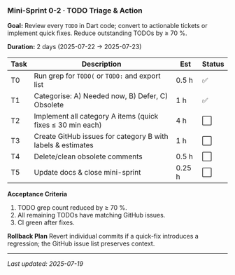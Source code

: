 ### Mini-Sprint 0-2 · TODO Triage & Action

**Goal:** Review every `TODO` in Dart code; convert to actionable tickets or
implement quick fixes. Reduce outstanding TODOs by ≥ 70 %.

**Duration:** 2 days (2025-07-22 → 2025-07-23)

| Task | Description                                                 | Est    | Status |
| ---- | ----------------------------------------------------------- | ------ | ------ |
| T0   | Run grep for `TODO(` or `TODO:` and export list             | 0.5 h  | ✅     |
| T1   | Categorise: A) Needed now, B) Defer, C) Obsolete            | 1 h    | ✅     |
| T2   | Implement all category A items (quick fixes ≤ 30 min each)  | 4 h    | ⬜     |
| T3   | Create GitHub issues for category B with labels & estimates | 1 h    | ⬜     |
| T4   | Delete/clean obsolete comments                              | 0.5 h  | ⬜     |
| T5   | Update docs & close mini-sprint                             | 0.25 h | ⬜     |

**Acceptance Criteria**

1. TODO grep count reduced by ≥ 70 %.
2. All remaining TODOs have matching GitHub issues.
3. CI green after fixes.

**Rollback Plan** Revert individual commits if a quick-fix introduces a
regression; the GitHub issue list preserves context.

---

_Last updated: 2025-07-19_
